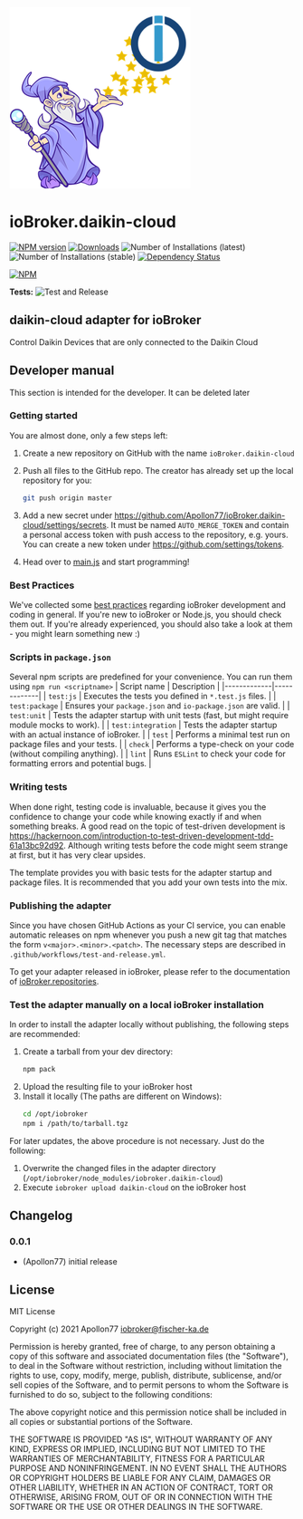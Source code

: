![Logo](admin/daikin-cloud.png)
# ioBroker.daikin-cloud

[![NPM version](https://img.shields.io/npm/v/iobroker.daikin-cloud.svg)](https://www.npmjs.com/package/iobroker.daikin-cloud)
[![Downloads](https://img.shields.io/npm/dm/iobroker.daikin-cloud.svg)](https://www.npmjs.com/package/iobroker.daikin-cloud)
![Number of Installations (latest)](https://iobroker.live/badges/daikin-cloud-installed.svg)
![Number of Installations (stable)](https://iobroker.live/badges/daikin-cloud-stable.svg)
[![Dependency Status](https://img.shields.io/david/Apollon77/iobroker.daikin-cloud.svg)](https://david-dm.org/Apollon77/iobroker.daikin-cloud)

[![NPM](https://nodei.co/npm/iobroker.daikin-cloud.png?downloads=true)](https://nodei.co/npm/iobroker.daikin-cloud/)

**Tests:** ![Test and Release](https://github.com/Apollon77/ioBroker.daikin-cloud/workflows/Test%20and%20Release/badge.svg)

## daikin-cloud adapter for ioBroker

Control Daikin Devices that are only connected to the Daikin Cloud

## Developer manual
This section is intended for the developer. It can be deleted later

### Getting started

You are almost done, only a few steps left:
1. Create a new repository on GitHub with the name `ioBroker.daikin-cloud`

1. Push all files to the GitHub repo. The creator has already set up the local repository for you:  
    ```bash
    git push origin master
    ```
1. Add a new secret under https://github.com/Apollon77/ioBroker.daikin-cloud/settings/secrets. It must be named `AUTO_MERGE_TOKEN` and contain a personal access token with push access to the repository, e.g. yours. You can create a new token under https://github.com/settings/tokens.

1. Head over to [main.js](main.js) and start programming!

### Best Practices
We've collected some [best practices](https://github.com/ioBroker/ioBroker.repositories#development-and-coding-best-practices) regarding ioBroker development and coding in general. If you're new to ioBroker or Node.js, you should
check them out. If you're already experienced, you should also take a look at them - you might learn something new :)

### Scripts in `package.json`
Several npm scripts are predefined for your convenience. You can run them using `npm run <scriptname>`
| Script name | Description |
|-------------|-------------|
| `test:js` | Executes the tests you defined in `*.test.js` files. |
| `test:package` | Ensures your `package.json` and `io-package.json` are valid. |
| `test:unit` | Tests the adapter startup with unit tests (fast, but might require module mocks to work). |
| `test:integration` | Tests the adapter startup with an actual instance of ioBroker. |
| `test` | Performs a minimal test run on package files and your tests. |
| `check` | Performs a type-check on your code (without compiling anything). |
| `lint` | Runs `ESLint` to check your code for formatting errors and potential bugs. |

### Writing tests
When done right, testing code is invaluable, because it gives you the 
confidence to change your code while knowing exactly if and when 
something breaks. A good read on the topic of test-driven development 
is https://hackernoon.com/introduction-to-test-driven-development-tdd-61a13bc92d92. 
Although writing tests before the code might seem strange at first, but it has very 
clear upsides.

The template provides you with basic tests for the adapter startup and package files.
It is recommended that you add your own tests into the mix.

### Publishing the adapter
Since you have chosen GitHub Actions as your CI service, you can 
enable automatic releases on npm whenever you push a new git tag that matches the form 
`v<major>.<minor>.<patch>`. The necessary steps are described in `.github/workflows/test-and-release.yml`.

To get your adapter released in ioBroker, please refer to the documentation 
of [ioBroker.repositories](https://github.com/ioBroker/ioBroker.repositories#requirements-for-adapter-to-get-added-to-the-latest-repository).

### Test the adapter manually on a local ioBroker installation
In order to install the adapter locally without publishing, the following steps are recommended:
1. Create a tarball from your dev directory:  
    ```bash
    npm pack
    ```
1. Upload the resulting file to your ioBroker host
1. Install it locally (The paths are different on Windows):
    ```bash
    cd /opt/iobroker
    npm i /path/to/tarball.tgz
    ```

For later updates, the above procedure is not necessary. Just do the following:
1. Overwrite the changed files in the adapter directory (`/opt/iobroker/node_modules/iobroker.daikin-cloud`)
1. Execute `iobroker upload daikin-cloud` on the ioBroker host

## Changelog

### 0.0.1
* (Apollon77) initial release

## License
MIT License

Copyright (c) 2021 Apollon77 <iobroker@fischer-ka.de>

Permission is hereby granted, free of charge, to any person obtaining a copy
of this software and associated documentation files (the "Software"), to deal
in the Software without restriction, including without limitation the rights
to use, copy, modify, merge, publish, distribute, sublicense, and/or sell
copies of the Software, and to permit persons to whom the Software is
furnished to do so, subject to the following conditions:

The above copyright notice and this permission notice shall be included in all
copies or substantial portions of the Software.

THE SOFTWARE IS PROVIDED "AS IS", WITHOUT WARRANTY OF ANY KIND, EXPRESS OR
IMPLIED, INCLUDING BUT NOT LIMITED TO THE WARRANTIES OF MERCHANTABILITY,
FITNESS FOR A PARTICULAR PURPOSE AND NONINFRINGEMENT. IN NO EVENT SHALL THE
AUTHORS OR COPYRIGHT HOLDERS BE LIABLE FOR ANY CLAIM, DAMAGES OR OTHER
LIABILITY, WHETHER IN AN ACTION OF CONTRACT, TORT OR OTHERWISE, ARISING FROM,
OUT OF OR IN CONNECTION WITH THE SOFTWARE OR THE USE OR OTHER DEALINGS IN THE
SOFTWARE.